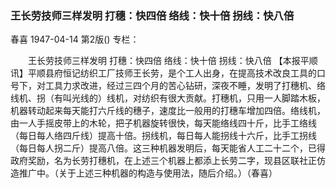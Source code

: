 ### 王长劳技师三样发明  打穗：快四倍  络线：快十倍  拐线：快八倍
春喜
1947-04-14
第2版()
专栏：

　　王长劳技师三样发明
    打穗：快四倍
    络线：快十倍
    拐线：快八倍
    【本报平顺讯】平顺县府恒记纺织工厂技师王长劳，是个工人出身，在提高技术改良工具的口号下，对工具力求改进，经过三四个月的苦心钻研，深夜不睡，发明了打穗机、络线机、拐（有叫光线的）线机，对纺织有很大贡献。打穗机，只用一人脚踏木板，机器转动起来每天能打六斤线的穗子，速度比一般用的打穗车增加四倍。络线机，由一人手摇皮带上的木轮，把子机器旋转很快，每天能络线四十斤，比手工络线（每日每人络四斤线）提高十倍。拐线机，每日每人能拐线十六斤，比手工拐线（每日每人拐二斤）提高八倍。这三种机器发明后，每天能省人工二十二个，已得政府奖励，名为长劳打穗机，在上述三个机器上都添上长劳二字，现县区联社正仿造推广中。（关于上述三种机器的构造与使用法，随后介绍。）（春喜）
